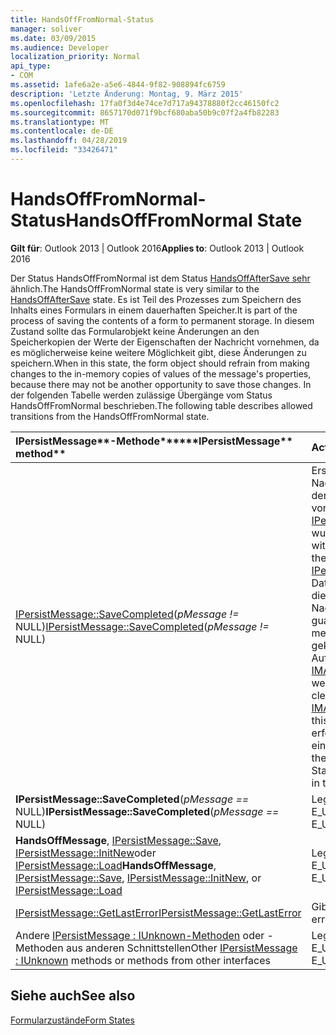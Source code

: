 ```yaml
---
title: HandsOffFromNormal-Status
manager: soliver
ms.date: 03/09/2015
ms.audience: Developer
localization_priority: Normal
api_type:
- COM
ms.assetid: 1afe6a2e-a5e6-4844-9f82-908894fc6759
description: 'Letzte Änderung: Montag, 9. März 2015'
ms.openlocfilehash: 17fa0f3d4e74ce7d717a94378880f2cc46150fc2
ms.sourcegitcommit: 8657170d071f9bcf680aba50b9c07f2a4fb82283
ms.translationtype: MT
ms.contentlocale: de-DE
ms.lasthandoff: 04/28/2019
ms.locfileid: "33426471"
---
```

# <a name="handsofffromnormal-state"></a><span data-ttu-id="809e1-103">HandsOffFromNormal-Status</span><span class="sxs-lookup"><span data-stu-id="809e1-103">HandsOffFromNormal State</span></span>

  
  
<span data-ttu-id="809e1-104">**Gilt für**: Outlook 2013 | Outlook 2016</span><span class="sxs-lookup"><span data-stu-id="809e1-104">**Applies to**: Outlook 2013 | Outlook 2016</span></span> 
  
<span data-ttu-id="809e1-105">Der Status HandsOffFromNormal ist dem Status [HandsOffAfterSave sehr](handsoffaftersave-state.md) ähnlich.</span><span class="sxs-lookup"><span data-stu-id="809e1-105">The HandsOffFromNormal state is very similar to the [HandsOffAfterSave](handsoffaftersave-state.md) state.</span></span> <span data-ttu-id="809e1-106">Es ist Teil des Prozesses zum Speichern des Inhalts eines Formulars in einem dauerhaften Speicher.</span><span class="sxs-lookup"><span data-stu-id="809e1-106">It is part of the process of saving the contents of a form to permanent storage.</span></span> <span data-ttu-id="809e1-107">In diesem Zustand sollte das Formularobjekt keine Änderungen an den Speicherkopien der Werte der Eigenschaften der Nachricht vornehmen, da es möglicherweise keine weitere Möglichkeit gibt, diese Änderungen zu speichern.</span><span class="sxs-lookup"><span data-stu-id="809e1-107">When in this state, the form object should refrain from making changes to the in-memory copies of values of the message's properties, because there may not be another opportunity to save those changes.</span></span> <span data-ttu-id="809e1-108">In der folgenden Tabelle werden zulässige Übergänge vom Status HandsOffFromNormal beschrieben.</span><span class="sxs-lookup"><span data-stu-id="809e1-108">The following table describes allowed transitions from the HandsOffFromNormal state.</span></span> 
  
|<span data-ttu-id="809e1-109">IPersistMessage**-Methode**</span><span class="sxs-lookup"><span data-stu-id="809e1-109">\*\*\*\*IPersistMessage\*\* method\*\*</span></span>|<span data-ttu-id="809e1-110">**Action**</span><span class="sxs-lookup"><span data-stu-id="809e1-110">**Action**</span></span>|<span data-ttu-id="809e1-111">**Neuer Status**</span><span class="sxs-lookup"><span data-stu-id="809e1-111">**New state**</span></span>|
|:-----|:-----|:-----|
|<span data-ttu-id="809e1-112">[IPersistMessage::SaveCompleted](ipersistmessage-savecompleted.md)(_pMessage !=_ NULL)</span><span class="sxs-lookup"><span data-stu-id="809e1-112">[IPersistMessage::SaveCompleted](ipersistmessage-savecompleted.md)(_pMessage !=_ NULL)</span></span>  <br/> |<span data-ttu-id="809e1-113">Ersetzen Sie die Nachricht des Nachrichtenobjekts durch  _pMessage_. Dies ist der Ersatz für die Nachricht, die durch den vorherigen Aufruf von [IPersistMessage::HandsOffMessage](ipersistmessage-handsoffmessage.md)widerrufen wurde.</span><span class="sxs-lookup"><span data-stu-id="809e1-113">Replace the message object's message with  _pMessage_, which is the replacement for the message revoked by the previous call to [IPersistMessage::HandsOffMessage](ipersistmessage-handsoffmessage.md).</span></span> <span data-ttu-id="809e1-114">Die Daten in der neuen Nachricht sind garantiert dieselben wie in der widerrufenen Nachricht.</span><span class="sxs-lookup"><span data-stu-id="809e1-114">The data in the new message is guaranteed to be the same as in the revoked message.</span></span> <span data-ttu-id="809e1-115">Die Nachricht sollte nicht als "clean" gekennzeichnet werden, und nach diesem Aufruf sollte [auch nicht IMAPIViewAdviseSink::OnSaved](imapiviewadvisesink-onsaved.md) aufgerufen werden.</span><span class="sxs-lookup"><span data-stu-id="809e1-115">The message should not be marked as clean, nor should [IMAPIViewAdviseSink::OnSaved](imapiviewadvisesink-onsaved.md) be called after this call.</span></span> <span data-ttu-id="809e1-116">Wenn der **SaveCompleted-Aufruf** erfolgreich ist, geben Sie den Status [Normal](normal-state.md) ein.</span><span class="sxs-lookup"><span data-stu-id="809e1-116">If the **SaveCompleted** call succeeds, enter the [Normal](normal-state.md) state.</span></span> <span data-ttu-id="809e1-117">Bleiben Sie andernfalls im Status HandsOffFromNormal.</span><span class="sxs-lookup"><span data-stu-id="809e1-117">Otherwise, stay in the HandsOffFromNormal state.</span></span>  <br/> |<span data-ttu-id="809e1-118">Normal oder HandsOffFromNormal</span><span class="sxs-lookup"><span data-stu-id="809e1-118">Normal or HandsOffFromNormal</span></span>  <br/> |
|<span data-ttu-id="809e1-119">**IPersistMessage::SaveCompleted**(_pMessage ==_ NULL)</span><span class="sxs-lookup"><span data-stu-id="809e1-119">**IPersistMessage::SaveCompleted**(_pMessage ==_ NULL)</span></span>  <br/> |<span data-ttu-id="809e1-120">Legen Sie den letzten Fehler auf E_UNEXPECTED.</span><span class="sxs-lookup"><span data-stu-id="809e1-120">Set the last error to E_UNEXPECTED.</span></span>  <br/> |<span data-ttu-id="809e1-121">HandsOffFromNormal</span><span class="sxs-lookup"><span data-stu-id="809e1-121">HandsOffFromNormal</span></span>  <br/> |
|<span data-ttu-id="809e1-122">**HandsOffMessage**, [IPersistMessage::Save](ipersistmessage-save.md), [IPersistMessage::InitNew](ipersistmessage-initnew.md)oder [IPersistMessage::Load](ipersistmessage-load.md)</span><span class="sxs-lookup"><span data-stu-id="809e1-122">**HandsOffMessage**, [IPersistMessage::Save](ipersistmessage-save.md), [IPersistMessage::InitNew](ipersistmessage-initnew.md), or [IPersistMessage::Load](ipersistmessage-load.md)</span></span> <br/> |<span data-ttu-id="809e1-123">Legen Sie den letzten Fehler auf E_UNEXPECTED.</span><span class="sxs-lookup"><span data-stu-id="809e1-123">Set the last error to E_UNEXPECTED.</span></span>  <br/> |<span data-ttu-id="809e1-124">HandsOffFromNormal</span><span class="sxs-lookup"><span data-stu-id="809e1-124">HandsOffFromNormal</span></span>  <br/> |
|[<span data-ttu-id="809e1-125">IPersistMessage::GetLastError</span><span class="sxs-lookup"><span data-stu-id="809e1-125">IPersistMessage::GetLastError</span></span>](ipersistmessage-getlasterror.md) <br/> |<span data-ttu-id="809e1-126">Gibt den letzten Fehler zurück.</span><span class="sxs-lookup"><span data-stu-id="809e1-126">Return the last error.</span></span>  <br/> |<span data-ttu-id="809e1-127">HandsOffFromNormal</span><span class="sxs-lookup"><span data-stu-id="809e1-127">HandsOffFromNormal</span></span>  <br/> |
|<span data-ttu-id="809e1-128">Andere [IPersistMessage : IUnknown-Methoden](ipersistmessageiunknown.md) oder -Methoden aus anderen Schnittstellen</span><span class="sxs-lookup"><span data-stu-id="809e1-128">Other [IPersistMessage : IUnknown](ipersistmessageiunknown.md) methods or methods from other interfaces</span></span>  <br/> |<span data-ttu-id="809e1-129">Legen Sie den letzten Fehler auf E_UNEXPECTED.</span><span class="sxs-lookup"><span data-stu-id="809e1-129">Set the last error to E_UNEXPECTED.</span></span>  <br/> |<span data-ttu-id="809e1-130">HandsOffFromNormal</span><span class="sxs-lookup"><span data-stu-id="809e1-130">HandsOffFromNormal</span></span>  <br/> |
   
## <a name="see-also"></a><span data-ttu-id="809e1-131">Siehe auch</span><span class="sxs-lookup"><span data-stu-id="809e1-131">See also</span></span>



[<span data-ttu-id="809e1-132">Formularzustände</span><span class="sxs-lookup"><span data-stu-id="809e1-132">Form States</span></span>](form-states.md)

